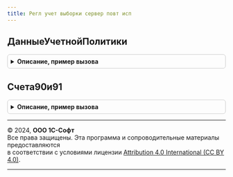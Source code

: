 ```yaml
---
title: Регл учет выборки сервер повт исп
---
```



## ДанныеУчетнойПолитики
<details style="margin: 1em 0; padding: 0.5em; border: 1px solid #ccc; border-radius: 6px;">

<summary style="font-weight: bold; cursor: pointer;">Описание, пример вызова</summary>

```bsl

// Возвращает параметры учетной политики, значимые для заполнения сумм НУ, ПР, ВР в проводках.
//
// Параметры:
// 	Организация - СправочникСсылка.Организации - Организация, для которой получаются параметры учетной политики
// 	Период - Дата - Период действия учетной политики.
//
// Возвращаемое значение:
// 	 Структура - значения параметров учетной политики:
// 		* ПлательщикНалогаНаПрибыль - Булево - Признак, что организация является плательщиком налога на прибыль
// 		* ПоддержкаПБУ18 - Булево - Признак, что организация применяет ПБУ 18/02.
// 		* ВедетсяУчетПостоянныхИВременныхРазниц - Булево - Признак, что ведется учет разниц при применении ПБУ 18/02.
//
Функция ДанныеУчетнойПолитики(Организация, Период) Экспорт
```

Пример вызова
```bsl
Результат = РеглУчетВыборкиСерверПовтИсп.ДанныеУчетнойПолитики(Организация, Период) 
```
</details>

## Счета90и91
<details style="margin: 1em 0; padding: 0.5em; border: 1px solid #ccc; border-radius: 6px;">

<summary style="font-weight: bold; cursor: pointer;">Описание, пример вызова</summary>

```bsl

// Возвращает субсчета 90 и 91.
//
// Возвращаемое значение
// 	 СписокСчетов - СписокЗначений - Субсчета 90 и 91.
//
Функция Счета90и91() Экспорт
```

Пример вызова
```bsl
Результат = РеглУчетВыборкиСерверПовтИсп.Счета90и91() 
```
</details>

---

© 2024, **ООО 1С-Софт**  
Все права защищены. Эта программа и сопроводительные материалы предоставляются  
в соответствии с условиями лицензии [Attribution 4.0 International (CC BY 4.0)](https://creativecommons.org/licenses/by/4.0/legalcode).

---
